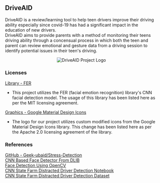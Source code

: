 ## DriveAID
DriveAID is a review/learning tool to help teen drivers improve their driving ability especially since covid-19 has had a significant impact in the education of new drivers.<br>
DriveAID aims to provide parents with a method of monitoring their teens driving ability through a concensual process in which both the teen and parent can review emotional and gesture data from a driving session to identify potential issues in their teen's driving.<br>
<p align="center">
<img src="https://user-images.githubusercontent.com/20238115/111413081-f86b9480-86b3-11eb-81cb-f720a71f3bf9.png" alt="DriveAID Project Logo"/>
</p>


### Licenses
[Library - FER](https://github.com/justinshenk/fer/blob/master/LICENSE)
- This project utilizes the FER (facial emotion recognition) library's CNN facial detection model. The usage of this library has been listed here as per the MIT licensing agreement.

[Graphics - Google Material Design Icons](https://github.com/google/material-design-icons/blob/master/LICENSE)
- The logo for our project utilizes custom modified icons from the Google Material Design Icons library. This change has been listed here as per the Apache 2.0 licensing agreement of the library.

### References
[GitHub - Geek-ubaid/Stress-Detection](https://github.com/Geek-ubaid/Stress-Detection)<br>
[CNN Based Face Detector From DLIB](https://towardsdatascience.com/cnn-based-face-detector-from-dlib-c3696195e01c
)<br>
[Face Detection Using OpenCV](https://towardsdatascience.com/face-detection-in-2-minutes-using-opencv-python-90f89d7c0f81)<br>
[CNN State Farm Distracted Driver Detection Notebook](https://www.kaggle.com/anayantzinp/cnn-state-farm-distracted-driver-detection)<br>
[CNN State Farm Distracted Driver Detection Dataset](https://www.kaggle.com/c/state-farm-distracted-driver-detection/overview)
